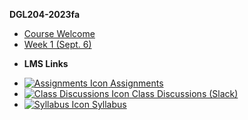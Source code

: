 **DGL204-2023fa**

- [Course Welcome](dgl204-2023fa/course-welcome)
- [Week 1 (Sept. 6)](dgl204-2023fa/week-01)
<!-- - [Week 2 (Sept. 13)](dgl204-2023fa/week-02)
- [Week 3 (Sept. 20)](dgl204-2023fa/week-03)
- [Week 4 (Sept. 27)](dgl204-2023fa/week-04)
- [Week 5 (Oct. 4)](dgl204-2023fa/week-05)
- [Week 6 (Oct. 11)](dgl204-2023fa/week-06)
- [Week 7 (Oct. 18)](dgl204-2023fa/week-07)
- [Week 8 (Oct. 25)](dgl204-2023fa/week-08)
- [Week 9 (Nov. 1)](dgl204-2023fa/week-09)
- [Week 10 (Nov. 8)](dgl204-2023fa/week-10)
- [Week 11 (Nov. 15)](dgl204-2023fa/week-11)
- [Week 12 (Nov. 22)](dgl204-2023fa/week-12)
- [Week 13 (Nov. 29)](dgl204-2023fa/week-13) -->

- **LMS Links**
<!-- - [![Calendar Icon](https://icongr.am/fontawesome/calendar.svg?size=16&color=808080) Calendar]() -->
- [![Assignments Icon](https://icongr.am/fontawesome/pencil.svg?size=16&color=808080) Assignments](https://mycourses.nic.bc.ca/d2l/lms/dropbox/admin/folders_manage.d2l?ou=28107)
- [![Class Discussions Icon](https://icongr.am/fontawesome/comments-o.svg?size=16&color=808080) Class Discussions (Slack)](https://digitaldesign-f2i3028)
- [![Syllabus Icon](https://icongr.am/fontawesome/list.svg?size=16&color=808080) Syllabus](https://mycourses.nic.bc.ca/d2l/le/lessons/28107/topics/520290)
